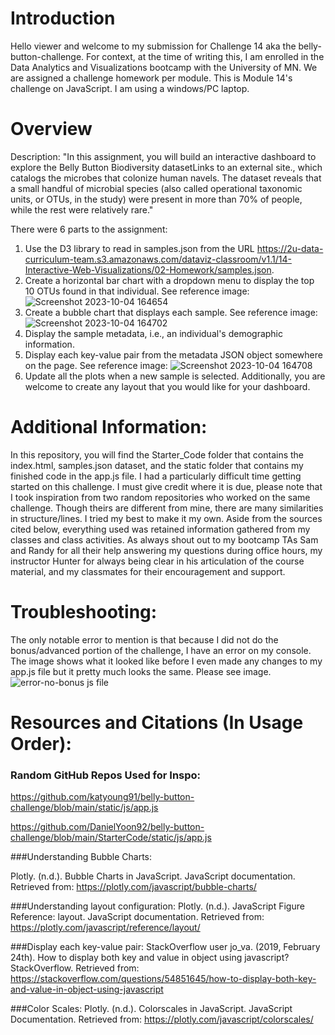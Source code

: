 # Introduction
Hello viewer and welcome to my submission for Challenge 14 aka the belly-button-challenge. For context, at the time of writing this, I am enrolled in the Data Analytics and Visualizations bootcamp with the University of MN. We are assigned a challenge homework per module. This is Module 14's challenge on JavaScript. I am using a windows/PC laptop.

# Overview
Description: "In this assignment, you will build an interactive dashboard to explore the Belly Button Biodiversity datasetLinks to an external site., which catalogs the microbes that colonize human navels. The dataset reveals that a small handful of microbial species (also called operational taxonomic units, or OTUs, in the study) were present in more than 70% of people, while the rest were relatively rare."

There were 6 parts to the assignment:

1) Use the D3 library to read in samples.json from the URL https://2u-data-curriculum-team.s3.amazonaws.com/dataviz-classroom/v1.1/14-Interactive-Web-Visualizations/02-Homework/samples.json.
2) Create a horizontal bar chart with a dropdown menu to display the top 10 OTUs found in that individual. See reference image:
![Screenshot 2023-10-04 164654](https://github.com/leeangel0428/nosql-challenge/assets/137225965/a3945195-751c-4e70-94d9-479f95e5e0f2)
3) Create a bubble chart that displays each sample. See reference image:
![Screenshot 2023-10-04 164702](https://github.com/leeangel0428/nosql-challenge/assets/137225965/b475c0a8-c1f3-4b37-aa16-9e2070e9d5cd)
4) Display the sample metadata, i.e., an individual's demographic information.
5) Display each key-value pair from the metadata JSON object somewhere on the page. See reference image:
![Screenshot 2023-10-04 164708](https://github.com/leeangel0428/nosql-challenge/assets/137225965/bbd23ec4-8b6b-482a-8b37-9d0c348f1ad1)
6) Update all the plots when a new sample is selected. Additionally, you are welcome to create any layout that you would like for your dashboard.

# Additional Information:
In this repository, you will find the Starter_Code folder that contains the index.html, samples.json dataset, and the static folder that contains my finished code in the app.js file. I had a particularly difficult time getting started on this challenge. I must give credit where it is due, please note that I took inspiration from two random repositories who worked on the same challenge. Though theirs are different from mine, there are many similarities in structure/lines. I tried my best to make it my own. Aside from the sources cited below, everything used was retained information gathered from my classes and class activities. As always shout out to my bootcamp TAs Sam and Randy for all their help answering my questions during office hours, my instructor Hunter for always being clear in his articulation of the course material, and my classmates for their encouragement and support.

# Troubleshooting:
The only notable error to mention is that because I did not do the bonus/advanced portion of the challenge, I have an error on my console. The image shows what it looked like before I even made any changes to my app.js file but it pretty much looks the same. Please see image.
![error-no-bonus js file](https://github.com/leeangel0428/nosql-challenge/assets/137225965/aa065a23-1b57-426f-9769-43663b0555bf)

# Resources and Citations (In Usage Order):
### Random GitHub Repos Used for Inspo:

https://github.com/katyoung91/belly-button-challenge/blob/main/static/js/app.js

https://github.com/DanielYoon92/belly-button-challenge/blob/main/StarterCode/static/js/app.js

###Understanding Bubble Charts:

Plotly. (n.d.). Bubble Charts in JavaScript. JavaScript documentation. Retrieved from: https://plotly.com/javascript/bubble-charts/

###Understanding layout configuration: 
Plotly. (n.d.). JavaScript Figure Reference: layout. JavaScript documentation. Retrieved from: https://plotly.com/javascript/reference/layout/

###Display each key-value pair:
StackOverflow user jo_va. (2019, February 24th). How to display both key and value in object using javascript? StackOverflow. Retrieved from: https://stackoverflow.com/questions/54851645/how-to-display-both-key-and-value-in-object-using-javascript

###Color Scales:
Plotly. (n.d.). Colorscales in JavaScript. JavaScript Documentation. Retrieved from: https://plotly.com/javascript/colorscales/
